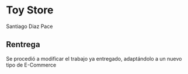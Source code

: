 # Toy Store

Santiago Diaz Pace

## Rentrega

Se procedió a modificar el trabajo ya entregado, adaptándolo a un nuevo tipo de E-Commerce